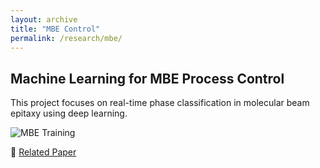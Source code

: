 ```yaml
---
layout: archive
title: "MBE Control"
permalink: /research/mbe/
---
```


## Machine Learning for MBE Process Control

This project focuses on real-time phase classification in molecular beam epitaxy using deep learning.

![MBE Training](/images/mbe_gif.gif)

🔗 [Related Paper](https://arxiv.org/abs/xxxx.xxxxx)

